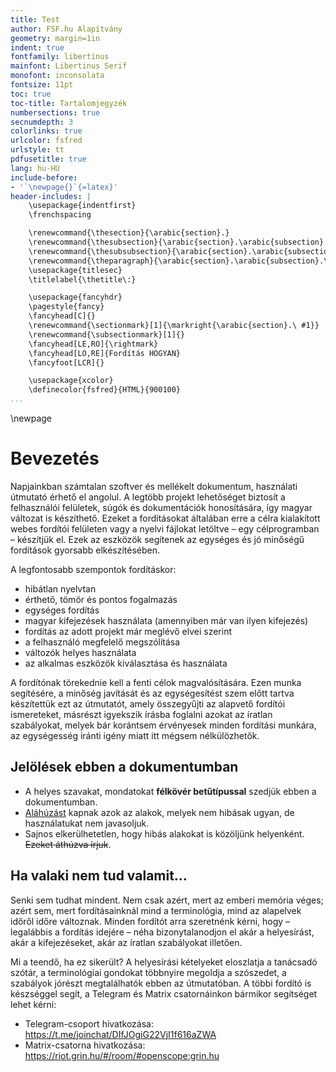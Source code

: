 ```yaml
---
title: Test
author: FSF.hu Alapítvány
geometry: margin=1in
indent: true
fontfamily: libertinus
mainfont: Libertinus Serif
monofont: inconsolata
fontsize: 11pt
toc: true
toc-title: Tartalomjegyzék
numbersections: true
secnumdepth: 3
colorlinks: true
urlcolor: fsfred
urlstyle: tt
pdfusetitle: true
lang: hu-HU
include-before:
- '`\newpage{}`{=latex}'
header-includes: |
    \usepackage{indentfirst}
    \frenchspacing

    \renewcommand{\thesection}{\arabic{section}.}
    \renewcommand{\thesubsection}{\arabic{section}.\arabic{subsection}.}
    \renewcommand{\thesubsubsection}{\arabic{section}.\arabic{subsection}.\arabic{subsubsection}.}
    \renewcommand{\theparagraph}{\arabic{section}.\arabic{subsection}.\arabic{subsubsection}.\arabic{paragraph}.}
    \usepackage{titlesec}
    \titlelabel{\thetitle\:}

    \usepackage{fancyhdr}
    \pagestyle{fancy}
    \fancyhead[C]{}
    \renewcommand{\sectionmark}[1]{\markright{\arabic{section}.\ #1}}
    \renewcommand{\subsectionmark}[1]{}
    \fancyhead[LE,RO]{\rightmark}
    \fancyhead[LO,RE]{Fordítás HOGYAN}
    \fancyfoot[LCR]{}

    \usepackage{xcolor}
    \definecolor{fsfred}{HTML}{900100}
...
```

\newpage 

# Bevezetés

Napjainkban számtalan szoftver és mellékelt dokumentum, használati útmutató érhető el angolul. A legtöbb projekt lehetőséget biztosít a felhasználói felületek, súgók és dokumentációk honosítására, így magyar változat is készíthető. Ezeket a fordításokat általában erre a célra kialakított webes fordítói felületen vagy a nyelvi fájlokat letöltve – egy célprogramban – készítjük el. Ezek az eszközök segítenek az egységes és jó minőségű fordítások gyorsabb elkészítésében.

A legfontosabb szempontok fordításkor:

 - hibátlan nyelvtan
 - érthető, tömör és pontos fogalmazás
 - egységes fordítás
 - magyar kifejezések használata (amennyiben már van ilyen kifejezés)
 - fordítás az adott projekt már meglévő elvei szerint
 - a felhasználó megfelelő megszólítása
 - változók helyes használata
 - az alkalmas eszközök kiválasztása és használata

A fordítónak törekednie kell a fenti célok magvalósítására. Ezen munka segítésére, a minőség javítását és az egységesítést szem előtt tartva készítettük ezt az útmutatót, amely összegyűjti az alapvető fordítói ismereteket, másrészt igyekszik írásba foglalni azokat az íratlan szabályokat, melyek bár korántsem érvényesek minden fordítási munkára, az egységesség iránti igény miatt itt mégsem nélkülözhetők.

## Jelölések ebben a dokumentumban

 - A helyes szavakat, mondatokat **félkövér betűtípussal** szedjük ebben a dokumentumban.
 - <u>Aláhúzást</u> kapnak azok az alakok, melyek nem hibásak ugyan, de használatukat nem javasoljuk.
 - Sajnos elkerülhetetlen, hogy hibás alakokat is közöljünk helyenként. ~~Ezeket áthúzva írjuk~~.

## Ha valaki nem tud valamit…

Senki sem tudhat mindent. Nem csak azért, mert az emberi memória véges; azért sem, mert fordításainknál mind a terminológia, mind az alapelvek időről időre változnak. Minden fordítót arra szeretnénk kérni, hogy – legalábbis a fordítás idejére – néha bizonytalanodjon el akár a helyesírást, akár a kifejezéseket, akár az íratlan szabályokat illetően.

Mi a teendő, ha ez sikerült? A helyesírási kételyeket eloszlatja a tanácsadó szótár, a terminológiai gondokat többnyire megoldja a szószedet, a szabályok jórészt megtalálhatók ebben az útmutatóban. A többi fordító is készséggel segít, a Telegram és Matrix csatornáinkon bármikor segítséget lehet kérni:

 - Telegram-csoport hivatkozása: <https://t.me/joinchat/DIfJOgiG22VjI1f616aZWA>
 - Matrix-csatorna hivatkozása: <https://riot.grin.hu/#/room/#openscope:grin.hu>

